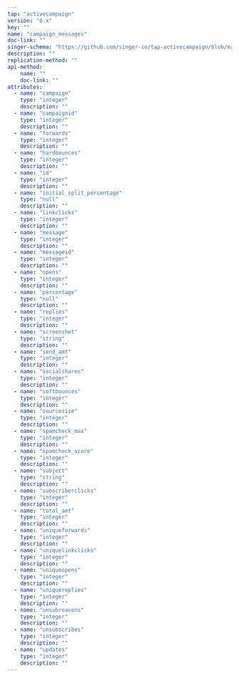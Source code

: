 ```yaml
---
tap: "activecampaign"
version: "0.x"
key: ""
name: "campaign_messages"
doc-link: ""
singer-schema: "https://github.com/singer-io/tap-activecampaign/blob/master/tap_activecampaign/schemas/campaign_messages.json"
description: ""
replication-method: ""
api-method:
    name: ""
    doc-link: ""
attributes:
  - name: "campaign"
    type: "integer"
    description: ""
  - name: "campaignid"
    type: "integer"
    description: ""
  - name: "forwards"
    type: "integer"
    description: ""
  - name: "hardbounces"
    type: "integer"
    description: ""
  - name: "id"
    type: "integer"
    description: ""
  - name: "initial_split_percentage"
    type: "null"
    description: ""
  - name: "linkclicks"
    type: "integer"
    description: ""
  - name: "message"
    type: "integer"
    description: ""
  - name: "messageid"
    type: "integer"
    description: ""
  - name: "opens"
    type: "integer"
    description: ""
  - name: "percentage"
    type: "null"
    description: ""
  - name: "replies"
    type: "integer"
    description: ""
  - name: "screenshot"
    type: "string"
    description: ""
  - name: "send_amt"
    type: "integer"
    description: ""
  - name: "socialshares"
    type: "integer"
    description: ""
  - name: "softbounces"
    type: "integer"
    description: ""
  - name: "sourcesize"
    type: "integer"
    description: ""
  - name: "spamcheck_max"
    type: "integer"
    description: ""
  - name: "spamcheck_score"
    type: "integer"
    description: ""
  - name: "subject"
    type: "string"
    description: ""
  - name: "subscriberclicks"
    type: "integer"
    description: ""
  - name: "total_amt"
    type: "integer"
    description: ""
  - name: "uniqueforwards"
    type: "integer"
    description: ""
  - name: "uniquelinkclicks"
    type: "integer"
    description: ""
  - name: "uniqueopens"
    type: "integer"
    description: ""
  - name: "uniquereplies"
    type: "integer"
    description: ""
  - name: "unsubreasons"
    type: "integer"
    description: ""
  - name: "unsubscribes"
    type: "integer"
    description: ""
  - name: "updates"
    type: "integer"
    description: ""
---
```

